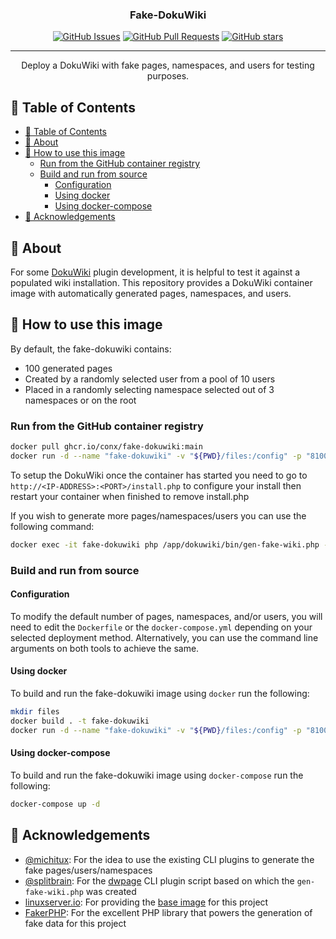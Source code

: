 <h3 align="center">Fake-DokuWiki</h3>

<div align="center">

[![GitHub Issues](https://img.shields.io/github/issues/ConX/fake-dokuwiki.svg)](https://github.com/ConX/fake-dokuwiki/issues) [![GitHub Pull Requests](https://img.shields.io/github/issues-pr/ConX/fake-dokuwiki.svg)](https://github.com/ConX/fake-dokuwiki/pulls) [![GitHub stars](https://img.shields.io/github/stars/ConX/fake-dokuwiki.svg "GitHub stars")](https://github.com/ConX/fake-dokuwiki)

</div>

---

<p align="center"> Deploy a DokuWiki with fake pages, namespaces, and users for testing purposes.
    <br> 
</p>

## 📝 Table of Contents

- [📝 Table of Contents](#-table-of-contents)
- [🧐 About <a name = "about"></a>](#-about-)
- [🏁 How to use this image <a name = "getting_started"></a>](#-how-to-use-this-image-)
  - [Run from the GitHub container registry](#run-from-the-github-container-registry)
  - [Build and run from source](#build-and-run-from-source)
    - [Configuration](#configuration)
    - [Using docker](#using-docker)
    - [Using docker-compose](#using-docker-compose)
- [🎉 Acknowledgements <a name = "acknowledgement"></a>](#-acknowledgements-)

## 🧐 About <a name = "about"></a>

For some [DokuWiki](https://www.dokuwiki.org/) plugin development, it is helpful to test it against a populated wiki installation. This repository provides a DokuWiki container image with automatically generated pages, namespaces, and users.

## 🏁 How to use this image <a name = "getting_started"></a>

By default, the fake-dokuwiki contains:
- 100 generated pages
- Created by a randomly selected user from a pool of 10 users
- Placed in a randomly selecting namespace selected out of 3 namespaces or on the root

### Run from the GitHub container registry

```sh
docker pull ghcr.io/conx/fake-dokuwiki:main
docker run -d --name "fake-dokuwiki" -v "${PWD}/files:/config" -p "8100:80"  ghcr.io/conx/fake-dokuwiki:main
```

To setup the DokuWiki once the container has started you need to go to `http://<IP-ADDRESS>:<PORT>/install.php` to configure your install then restart your container when finished to remove install.php

If you wish to generate more pages/namespaces/users you can use the following command:

```sh
docker exec -it fake-dokuwiki php /app/dokuwiki/bin/gen-fake-wiki.php -u <number of new users> -p <number of new pages> -n <number of new namespaces>
```

### Build and run from source

#### Configuration

To modify the default number of pages, namespaces, and/or users, you will need to edit the `Dockerfile` or the `docker-compose.yml` depending on your selected deployment method. Alternatively, you can use the command line arguments on both tools to achieve the same.

#### Using docker

To build and run the fake-dokuwiki image using `docker` run the following:

```sh
mkdir files
docker build . -t fake-dokuwiki
docker run -d --name "fake-dokuwiki" -v "${PWD}/files:/config" -p "8100:80"  fake-dokuwiki
```
#### Using docker-compose

To build and run the fake-dokuwiki image using `docker-compose` run the following:

```sh
docker-compose up -d
```

## 🎉 Acknowledgements <a name = "acknowledgement"></a>

- [@michitux](https://github.com/michitux): For the idea to use the existing CLI plugins to generate the fake pages/users/namespaces
- [@splitbrain](https://github.com/splitbrain/): For the [dwpage](https://github.com/splitbrain/dokuwiki/blob/master/bin/dwpage.php) CLI plugin script based on which the `gen-fake-wiki.php` was created
- [linuxserver.io](https://www.linuxserver.io/): For providing the [base image](https://hub.docker.com/r/linuxserver/dokuwiki) for this project
- [FakerPHP](https://fakerphp.github.io/): For the excellent PHP library that powers the generation of fake data for this project
